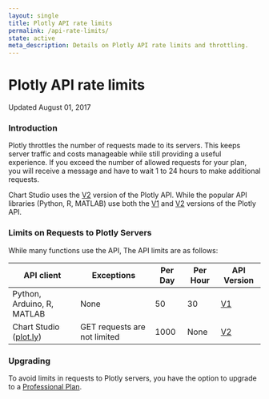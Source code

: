 ```yaml
---
layout: single
title: Plotly API rate limits
permalink: /api-rate-limits/
state: active
meta_description: Details on Plotly API rate limits and throttling.
---
```


# Plotly API rate limits

Updated August 01, 2017

### Introduction

Plotly throttles the number of requests made to its servers. This keeps server traffic and costs manageable while still providing a useful experience. If you exceed the number of allowed requests for your plan, you will receive a message and have to wait 1 to 24 hours to make additional requests.

Chart Studio uses the <a href="https://api.plot.ly/v2/">V2</a> version of the Plotly API. While the popular API libraries (Python, R, MATLAB) use both the <a href="https://plot.ly/rest/">V1</a> and <a href="https://api.plot.ly/v2/">V2</a> versions of the Plotly API.

### Limits on Requests to Plotly Servers

While many functions use the API, The API limits are as follows:

<table>
  <thead>
    <th>API client</th>
    <th>Exceptions</th>
    <th>Per Day</th>
    <th>Per Hour</th>
    <th>API Version</th>
  </thead>
  <tbody>
    <tr>
      <td>Python, Arduino, R, MATLAB</td>
      <td>None</td>
      <td>50</td>
      <td>30</td>
      <td><a href="https://plot.ly/rest/">V1</a></td>
    </tr>
    <tr>
      <td>Chart Studio (<a href="https://plot.ly/plot">plot.ly</a>)</td>
      <td>GET requests are not limited</td>
      <td>1000</td>
      <td>None</td>
      <td><a href="https://api.plot.ly/v2/">V2</a></td>
    </tr>
  </tbody>
</table>

### Upgrading

To avoid limits in requests to Plotly servers, you have the option to upgrade to a <a href="https://plot.ly/products/cloud/">Professional Plan</a>.
